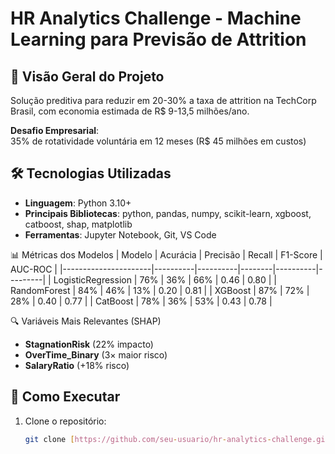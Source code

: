 
# HR Analytics Challenge - Machine Learning para Previsão de Attrition

## 📌 Visão Geral do Projeto
Solução preditiva para reduzir em 20-30% a taxa de attrition na TechCorp Brasil, com economia estimada de R$ 9-13,5 milhões/ano.

**Desafio Empresarial**:  
35% de rotatividade voluntária em 12 meses (R$ 45 milhões em custos)

## 🛠️ Tecnologias Utilizadas
- **Linguagem**: Python 3.10+
- **Principais Bibliotecas**: python, pandas, numpy, scikit-learn, xgboost, catboost, shap, matplotlib
- **Ferramentas**: Jupyter Notebook, Git, VS Code

📊 Métricas dos Modelos
| Modelo               | Acurácia | Precisão | Recall | F1-Score | AUC-ROC |
|----------------------|----------|----------|--------|----------|---------|
| LogisticRegression   | 76%      | 36%      | 66%    | 0.46     | 0.80    |
| RandomForest         | 84%      | 46%      | 13%    | 0.20     | 0.81    |
| XGBoost              | 87%      | 72%      | 28%    | 0.40     | 0.77    |
| CatBoost             | 78%      | 36%      | 53%    | 0.43     | 0.78    |

🔍 Variáveis Mais Relevantes (SHAP)
- **StagnationRisk** (22% impacto)
- **OverTime_Binary** (3× maior risco)
- **SalaryRatio** (+18% risco)
  
## 🚀 Como Executar

1. Clone o repositório:
   ```bash
   git clone [https://github.com/seu-usuario/hr-analytics-challenge.git](https://github.com/Jackie-Ventura/Machine-Learning-Aplicado-HR-Analytics-Challenge.git)
